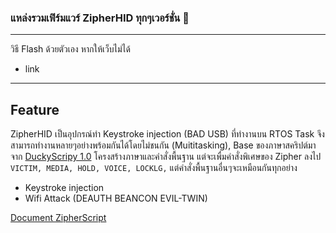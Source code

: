 ### แหล่งรวมเฟิร์มแวร์ ZipherHID ทุกๆเวอร์ชั่น 🦈
---

วิธี Flash ด้วยตัวเอง หากให้เว็บไม่ได้
- link

---

## Feature
ZipherHID เป็นอุปกรณ์ทำ Keystroke injection (BAD USB) ที่ทำงานบน RTOS Task จึงสามารถทำงานหลายๆอย่างพร้อมกันได้โดยไม่ชนกัน (Muititasking), Base ของภาษาสคริปต์มาจาก [DuckyScripy 1.0](https://web.archive.org/web/20220816200129/http://github.com/hak5darren/USB-Rubber-Ducky/wiki/Duckyscript) โครงสร้างภาษาและคำสั่งพื้นฐาน แต่จะเพื่มคำสั่งพิเศษของ Zipher ลงไป `VICTIM, MEDIA, HOLD, VOICE, LOCKLG,` แต่คำสั่งพื้นฐานอื่นๆจะเหมือนกันทุกอย่าง 
- Keystroke injection
- Wifi Attack (DEAUTH BEANCON EVIL-TWIN)

[Document ZipherScript](https://zipher.gitbook.io/zipher-hid/syntax-full/keyboard-operator)

